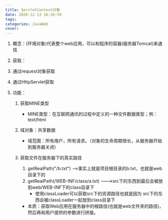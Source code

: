 ```yaml
---
title: ServletContext对象
date: 2020-12-13 16:26:59
tags:
categories: JavaWeb
cover:
---
```


1. 概念：(环境对象)代表整个web应用，可以和程序的容器(服务器Tomcat)来通信

2. 获取：

  3. 通过request对象获取

  4. 通过HttpServlet获取

3. 功能：
   1. 获取MINE类型
      - MINE类型：在互联网通讯的过程中定义的一种文件数据类型；例： text/html
      
   2. 域对象：共享数据
      - 域范围：所有用户，所有请求。（对象的生命周期很长，从服务器开始到服务器关闭）
      
   3. 获取文件在服务器下的真实路径
      1. getRealPath("/b.txt")  -->事实上就是项目根目录的b.txt，也就是web目录下的
      2. getRealPath(/WEB-INF/class/a.txt)       --->src下的东西到最后会被放到web/WEB-INF下的class目录下
         - 使用classLoader可以获取src下的资源路径也就是因为 src下的东西会被classLoader一起放到class目录下
      
      - 本质：获取Web应用在服务器中的根路径(也就是web文件夹的路径)，然后再和用户提供的参数进行拼接。